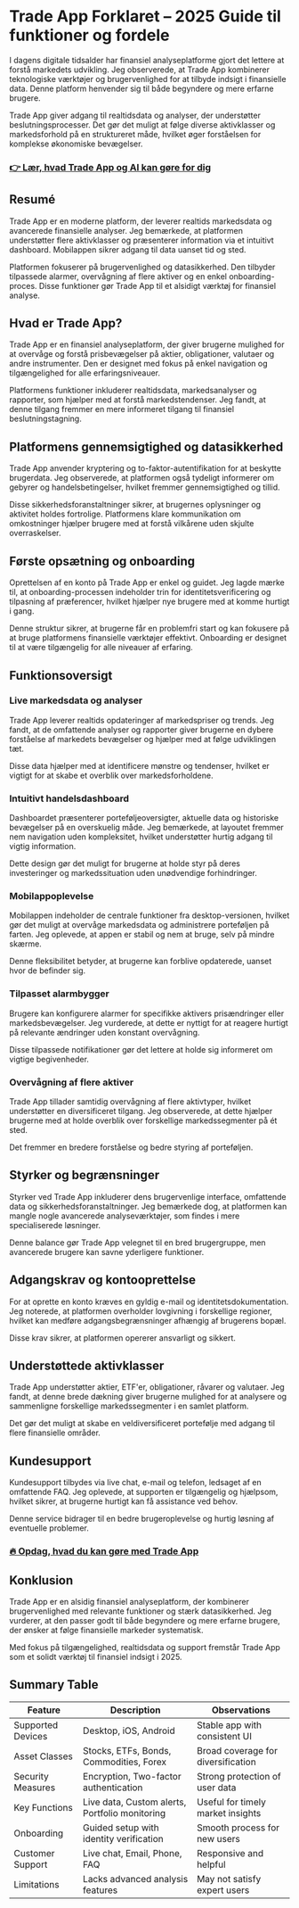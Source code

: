 # Trade App Forklaret – 2025 Guide til funktioner og fordele
 

I dagens digitale tidsalder har finansiel analyseplatforme gjort det lettere at forstå markedets udvikling. Jeg observerede, at Trade App kombinerer teknologiske værktøjer og brugervenlighed for at tilbyde indsigt i finansielle data. Denne platform henvender sig til både begyndere og mere erfarne brugere.

Trade App giver adgang til realtidsdata og analyser, der understøtter beslutningsprocesser. Det gør det muligt at følge diverse aktivklasser og markedsforhold på en struktureret måde, hvilket øger forståelsen for komplekse økonomiske bevægelser.

### [👉 Lær, hvad Trade App og AI kan gøre for dig](https://tinyurl.com/24sjafs7)
## Resumé

Trade App er en moderne platform, der leverer realtids markedsdata og avancerede finansielle analyser. Jeg bemærkede, at platformen understøtter flere aktivklasser og præsenterer information via et intuitivt dashboard. Mobilappen sikrer adgang til data uanset tid og sted.

Platformen fokuserer på brugervenlighed og datasikkerhed. Den tilbyder tilpassede alarmer, overvågning af flere aktiver og en enkel onboarding-proces. Disse funktioner gør Trade App til et alsidigt værktøj for finansiel analyse.

## Hvad er Trade App?

Trade App er en finansiel analyseplatform, der giver brugerne mulighed for at overvåge og forstå prisbevægelser på aktier, obligationer, valutaer og andre instrumenter. Den er designet med fokus på enkel navigation og tilgængelighed for alle erfaringsniveauer.

Platformens funktioner inkluderer realtidsdata, markedsanalyser og rapporter, som hjælper med at forstå markedstendenser. Jeg fandt, at denne tilgang fremmer en mere informeret tilgang til finansiel beslutningstagning.

## Platformens gennemsigtighed og datasikkerhed

Trade App anvender kryptering og to-faktor-autentifikation for at beskytte brugerdata. Jeg observerede, at platformen også tydeligt informerer om gebyrer og handelsbetingelser, hvilket fremmer gennemsigtighed og tillid.

Disse sikkerhedsforanstaltninger sikrer, at brugernes oplysninger og aktivitet holdes fortrolige. Platformens klare kommunikation om omkostninger hjælper brugere med at forstå vilkårene uden skjulte overraskelser.

## Første opsætning og onboarding

Oprettelsen af en konto på Trade App er enkel og guidet. Jeg lagde mærke til, at onboarding-processen indeholder trin for identitetsverificering og tilpasning af præferencer, hvilket hjælper nye brugere med at komme hurtigt i gang.

Denne struktur sikrer, at brugerne får en problemfri start og kan fokusere på at bruge platformens finansielle værktøjer effektivt. Onboarding er designet til at være tilgængelig for alle niveauer af erfaring.

## Funktionsoversigt

### Live markedsdata og analyser

Trade App leverer realtids opdateringer af markedspriser og trends. Jeg fandt, at de omfattende analyser og rapporter giver brugerne en dybere forståelse af markedets bevægelser og hjælper med at følge udviklingen tæt.

Disse data hjælper med at identificere mønstre og tendenser, hvilket er vigtigt for at skabe et overblik over markedsforholdene.

### Intuitivt handelsdashboard

Dashboardet præsenterer porteføljeoversigter, aktuelle data og historiske bevægelser på en overskuelig måde. Jeg bemærkede, at layoutet fremmer nem navigation uden kompleksitet, hvilket understøtter hurtig adgang til vigtig information.

Dette design gør det muligt for brugerne at holde styr på deres investeringer og markedssituation uden unødvendige forhindringer.

### Mobilappoplevelse

Mobilappen indeholder de centrale funktioner fra desktop-versionen, hvilket gør det muligt at overvåge markedsdata og administrere porteføljen på farten. Jeg oplevede, at appen er stabil og nem at bruge, selv på mindre skærme.

Denne fleksibilitet betyder, at brugerne kan forblive opdaterede, uanset hvor de befinder sig.

### Tilpasset alarmbygger

Brugere kan konfigurere alarmer for specifikke aktivers prisændringer eller markedsbevægelser. Jeg vurderede, at dette er nyttigt for at reagere hurtigt på relevante ændringer uden konstant overvågning.

Disse tilpassede notifikationer gør det lettere at holde sig informeret om vigtige begivenheder.

### Overvågning af flere aktiver

Trade App tillader samtidig overvågning af flere aktivtyper, hvilket understøtter en diversificeret tilgang. Jeg observerede, at dette hjælper brugerne med at holde overblik over forskellige markedssegmenter på ét sted.

Det fremmer en bredere forståelse og bedre styring af porteføljen.

## Styrker og begrænsninger

Styrker ved Trade App inkluderer dens brugervenlige interface, omfattende data og sikkerhedsforanstaltninger. Jeg bemærkede dog, at platformen kan mangle nogle avancerede analyseværktøjer, som findes i mere specialiserede løsninger.

Denne balance gør Trade App velegnet til en bred brugergruppe, men avancerede brugere kan savne yderligere funktioner.

## Adgangskrav og kontooprettelse

For at oprette en konto kræves en gyldig e-mail og identitetsdokumentation. Jeg noterede, at platformen overholder lovgivning i forskellige regioner, hvilket kan medføre adgangsbegrænsninger afhængig af brugerens bopæl.

Disse krav sikrer, at platformen opererer ansvarligt og sikkert.

## Understøttede aktivklasser

Trade App understøtter aktier, ETF'er, obligationer, råvarer og valutaer. Jeg fandt, at denne brede dækning giver brugerne mulighed for at analysere og sammenligne forskellige markedssegmenter i en samlet platform.

Det gør det muligt at skabe en veldiversificeret portefølje med adgang til flere finansielle områder.

## Kundesupport

Kundesupport tilbydes via live chat, e-mail og telefon, ledsaget af en omfattende FAQ. Jeg oplevede, at supporten er tilgængelig og hjælpsom, hvilket sikrer, at brugerne hurtigt kan få assistance ved behov.

Denne service bidrager til en bedre brugeroplevelse og hurtig løsning af eventuelle problemer.

### [🔥 Opdag, hvad du kan gøre med Trade App](https://tinyurl.com/24sjafs7)
## Konklusion

Trade App er en alsidig finansiel analyseplatform, der kombinerer brugervenlighed med relevante funktioner og stærk datasikkerhed. Jeg vurderer, at den passer godt til både begyndere og mere erfarne brugere, der ønsker at følge finansielle markeder systematisk.

Med fokus på tilgængelighed, realtidsdata og support fremstår Trade App som et solidt værktøj til finansiel indsigt i 2025.

## Summary Table

| Feature                  | Description                              | Observations                         |
|--------------------------|------------------------------------------|------------------------------------|
| Supported Devices        | Desktop, iOS, Android                    | Stable app with consistent UI      |
| Asset Classes            | Stocks, ETFs, Bonds, Commodities, Forex | Broad coverage for diversification |
| Security Measures        | Encryption, Two-factor authentication    | Strong protection of user data     |
| Key Functions            | Live data, Custom alerts, Portfolio monitoring | Useful for timely market insights  |
| Onboarding               | Guided setup with identity verification  | Smooth process for new users       |
| Customer Support         | Live chat, Email, Phone, FAQ             | Responsive and helpful             |
| Limitations              | Lacks advanced analysis features         | May not satisfy expert users       |